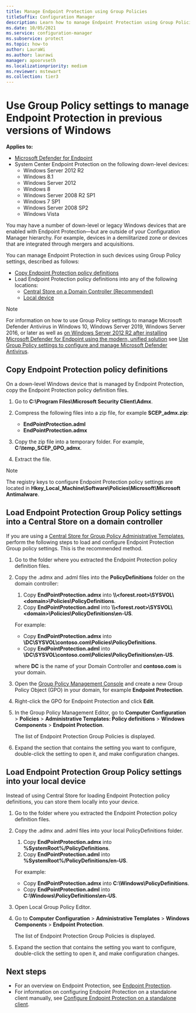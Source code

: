 ```yaml
---
title: Manage Endpoint Protection using Group Policies
titleSuffix: Configuration Manager
description: Learn how to manage Endpoint Protection using Group Policies.
ms.date: 10/05/2021
ms.service: configuration-manager
ms.subservice: protect
ms.topic: how-to
author: LauraWi
ms.author: laurawi
manager: apoorvseth
ms.localizationpriority: medium
ms.reviewer: mstewart
ms.collection: tier3
---
```

# Use Group Policy settings to manage Endpoint Protection in previous versions of Windows

**Applies to:**

- [Microsoft Defender for Endpoint](/windows/security/threat-protection/microsoft-defender-atp/microsoft-defender-advanced-threat-protection)
- System Center Endpoint Protection on the following down-level devices:
    - Windows Server 2012 R2
    - Windows 8.1
    - Windows Server 2012
    - Windows 8
    - Windows Server 2008 R2 SP1
    - Windows 7 SP1
    - Windows Server 2008 SP2
    - Windows Vista

You may have a number of down-level or legacy Windows devices that are enabled with Endpoint Protection—but are outside of your Configuration Manager hierarchy. For example, devices in a demilitarized zone or devices that are integrated through mergers and acquisitions.

You can manage Endpoint Protection in such devices using Group Policy settings, described as follows:

- [Copy Endpoint Protection policy definitions](#copy-endpoint-protection-policy-definitions)
- Load Endpoint Protection policy definitions into any of the following locations:
    - [Central Store on a Domain Controller (Recommended)](#load-endpoint-protection-group-policy-settings-into-a-central-store-on-a-domain-controller)
    - [Local device](#load-endpoint-protection-group-policy-settings-into-your-local-device)

> [!NOTE]
> For information on how to use Group Policy settings to manage Microsoft Defender Antivirus in Windows 10, Windows Server 2019, Windows Server 2016, or later as well as [on Windows Server 2012 R2 after installing Microsoft Defender for Endpoint using the modern, unified solution](/microsoft-365/security/defender-endpoint/configure-server-endpoints#windows-server-2012-r2-and-windows-server-2016) see [Use Group Policy settings to configure and manage Microsoft Defender Antivirus](/windows/security/threat-protection/microsoft-defender-antivirus/use-group-policy-microsoft-defender-antivirus).

## Copy Endpoint Protection policy definitions

On a down-level Windows device that is managed by Endpoint Protection, copy the Endpoint Protection policy definition files.

1. Go to **C:\Program Files\Microsoft Security Client\Admx**.

2. Compress the following files into a zip file, for example **SCEP_admx.zip**:
    - **EndPointProtection.adml**
    - **EndPointProtection.admx**
3. Copy the zip file into a temporary folder. For example, **C:\temp_SCEP_GPO_admx**.
4. Extract the file.

> [!NOTE]
> The registry keys to configure Endpoint Protection policy settings are located in **Hkey_Local_Machine\Software\Policies\Microsoft\Microsoft Antimalware**.

## Load Endpoint Protection Group Policy settings into a Central Store on a domain controller

If you are using a [Central Store for Group Policy Administrative Templates](https://support.microsoft.com/help/3087759/how-to-create-and-manage-the-central-store-for-group-policy-administra), perform the following steps to load and configure Endpoint Protection Group policy settings. This is the recommended method.

1. Go to the folder where you extracted the Endpoint Protection policy definition files.
2. Copy the .admx and .adml files into the **PolicyDefinitions** folder on the domain controller:
    1. Copy **EndPointProtection.admx** into **\\\\\<forest.root\>\\SYSVOL\\\<domain\>\\Policies\\PolicyDefinitions**.
    2. Copy **EndPointProtection.adml** into **\\\\\<forest.root\>\\SYSVOL\\\<domain\>\\Policies\\PolicyDefinitions\\en-US**.

    For example:

    - Copy **EndPointProtection.admx** into **\\DC\SYSVOL\contoso.com\Policies\PolicyDefinitions**.
    - Copy **EndPointProtection.adml** into **\\DC\SYSVOL\contoso.com\Policies\PolicyDefinitions\en-US**.

    where **DC** is the name of your Domain Controller and **contoso.com** is your domain.

3. Open the [Group Policy Management Console](/internet-explorer/ie11-deploy-guide/group-policy-and-group-policy-mgmt-console-ie11) and create a new Group Policy Object (GPO) in your domain, for example **Endpoint Protection**.
4. Right-click the GPO for Endpoint Protection and click **Edit**.
5. In the Group Policy Management Editor, go to **Computer Configuration** > **Policies** > **Administrative Templates: Policy definitions** > **Windows Components** > **Endpoint Protection**.

   The list of Endpoint Protection Group Policies is displayed.

6. Expand the section that contains the setting you want to configure, double-click the setting to open it, and make configuration changes.

## Load Endpoint Protection Group Policy settings into your local device

Instead of using Central Store for loading Endpoint Protection policy definitions, you can store them locally into your device.

1. Go to the folder where you extracted the Endpoint Protection policy definition files.
2. Copy the .admx and .adml files into your local PolicyDefinitions folder.
    1. Copy **EndPointProtection.admx** into **%SystemRoot%/PolicyDefinitions**.
    2. Copy **EndPointProtection.adml** into **%SystemRoot%/PolicyDefinitions/en-US**.

    For example:

    - Copy **EndPointProtection.admx** into **C:\Windows\PolicyDefinitions**.
    - Copy **EndPointProtection.adml** into **C:\Windows\PolicyDefinitions\en-US**.

3. Open Local Group Policy Editor.
4. Go to **Computer Configuration** > **Administrative Templates** > **Windows Components** > **Endpoint Protection**.

    The list of Endpoint Protection Group Policies is displayed.

5. Expand the section that contains the setting you want to configure, double-click the setting to open it, and make configuration changes.

## Next steps
- For an overview on Endpoint Protection, see [Endpoint Protection](endpoint-protection.md).
- For information on configuring Endpoint Protection on a standalone client manually, see [Configure Endpoint Protection on a standalone client](endpoint-protection-configure-standalone-client.md).
